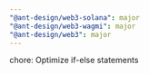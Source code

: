 ```yaml
---
"@ant-design/web3-solana": major
"@ant-design/web3-wagmi": major
"@ant-design/web3": major
---
```


chore: Optimize if-else statements
